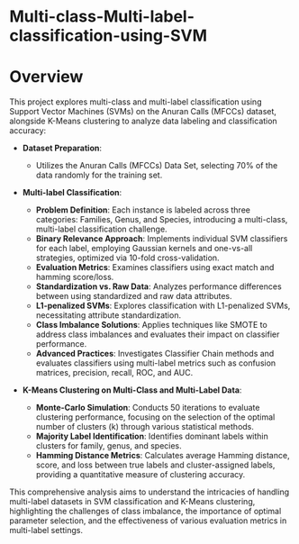 # Multi-class-Multi-label-classification-using-SVM

# Overview
This project explores multi-class and multi-label classification using Support Vector Machines (SVMs) on the Anuran Calls (MFCCs) dataset, alongside K-Means clustering to analyze data labeling and classification accuracy:

- **Dataset Preparation**:
  - Utilizes the Anuran Calls (MFCCs) Data Set, selecting 70% of the data randomly for the training set.

- **Multi-label Classification**:
  - **Problem Definition**: Each instance is labeled across three categories: Families, Genus, and Species, introducing a multi-class, multi-label classification challenge.
  - **Binary Relevance Approach**: Implements individual SVM classifiers for each label, employing Gaussian kernels and one-vs-all strategies, optimized via 10-fold cross-validation.
  - **Evaluation Metrics**: Examines classifiers using exact match and hamming score/loss.
  - **Standardization vs. Raw Data**: Analyzes performance differences between using standardized and raw data attributes.
  - **L1-penalized SVMs**: Explores classification with L1-penalized SVMs, necessitating attribute standardization.
  - **Class Imbalance Solutions**: Applies techniques like SMOTE to address class imbalances and evaluates their impact on classifier performance.
  - **Advanced Practices**: Investigates Classifier Chain methods and evaluates classifiers using multi-label metrics such as confusion matrices, precision, recall, ROC, and AUC.

- **K-Means Clustering on Multi-Class and Multi-Label Data**:
  - **Monte-Carlo Simulation**: Conducts 50 iterations to evaluate clustering performance, focusing on the selection of the optimal number of clusters (k) through various statistical methods.
  - **Majority Label Identification**: Identifies dominant labels within clusters for family, genus, and species.
  - **Hamming Distance Metrics**: Calculates average Hamming distance, score, and loss between true labels and cluster-assigned labels, providing a quantitative measure of clustering accuracy.

This comprehensive analysis aims to understand the intricacies of handling multi-label datasets in SVM classification and K-Means clustering, highlighting the challenges of class imbalance, the importance of optimal parameter selection, and the effectiveness of various evaluation metrics in multi-label settings.